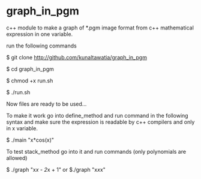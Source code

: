 # graph_in_pgm
c++ module to make a graph of *.pgm image format from c++ mathematical expression in one variable.

run the following commands

$ git clone http://github.com/kunaltawatia/graph_in_pgm

$ cd graph_in_pgm

$ chmod +x run.sh

$ ./run.sh

Now files are ready to be used...

To make it work go into define_method and run command in the following syntax and make sure the expression is readable by c++ compilers and only in x variable.

$ ./main "x*cos(x)" 

To test stack_method go into it and run commands (only polynomials are allowed)

$ ./graph "x*x - 2*x + 1"
or
$./graph "x*x*x"
